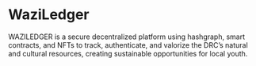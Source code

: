 # WaziLedger
WAZILEDGER is a secure decentralized platform using hashgraph, smart contracts, and NFTs to track, authenticate, and valorize the DRC’s natural and cultural resources, creating sustainable opportunities for local youth.
